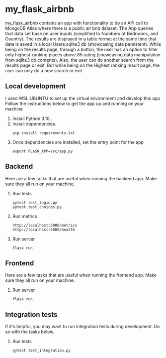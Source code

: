 # my_flask_airbnb

my_flask_airbnb contains an app with functionality to do an API call to MongoDB Atlas
where there is a public air bnb dataset. The App queries that data set base on user inputs (simplified to Numbers of Bedrooms, and Country). The results are displayed in a table format at the same time that data is saved in a local Users.sqlite3 db (showcasing data persistent). While being on the results page, through a button, the user has an option to filter only highest-ranking places above 85 rating (showcasing data manipulation from sqlite3 db contents). 
Also, the user can do another search from the results page or exit, But while being on the Highest ranking result page, the user can only do a new search or exit

## Local development

I used WSL:UBUNTU to set up the virtual environment and develop this app
Follow the instructions below to get the app up and running on your machine

1.  Install Python 3.10 .
1.  Install dependencies.
    ```shell
    pip install requirements.txt 
    ```
1.  Once dependencies are installed, set the entry point for the app 
    ```shell
    export FLASK_APP=src/app.py
    ```
   
## Backend

Here are a few tasks that are useful when running the backend app.
Make sure they all run on your machine.

1.  Run tests
    ```shell
    pytest test_login.py
    pytest test_choices.py
    ```

1.  Run metrics 
    ```shell
    http://localhost:5000/metrics
    http://localhost:5000/health
    ```

1.  Run server
    ```shell
    flask run
    ```


## Frontend

Here are a few tasks that are useful when running the frontend app.
Make sure they all run on your machine.


1.  Run server
    ```shell
    flask run
    ```

## Integration tests

If it's helpful, you may want to run integration tests during development.
Do so with the tasks below.

1.  Run tests
    ```shell
    pytest test_integration.py
    ```


